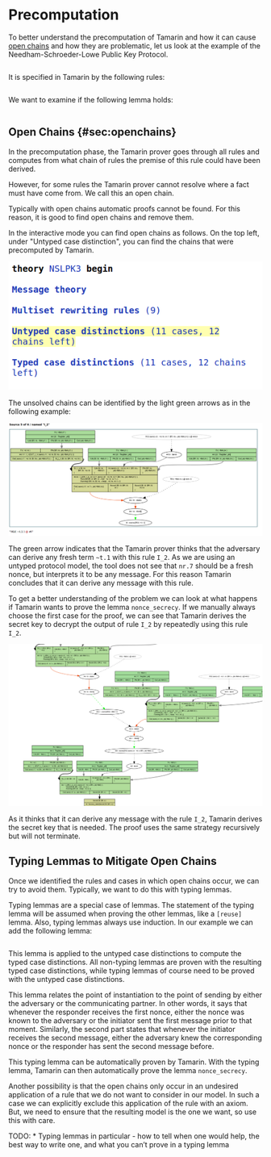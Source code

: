<p class="halfbreak">
</p>

Precomputation
============== 

To better understand the precomputation of Tamarin and how it can
cause [open chains](#sec:openchains) and how they are problematic, let
us look at the example of the Needham-Schroeder-Lowe Public Key
Protocol.

~~~~ {.tamarin slice="code/NSLPK3.spthy" lower=24 upper=29}
~~~~

It is specified in Tamarin by the following rules:

~~~~ {.tamarin slice="code/NSLPK3.spthy" lower=32 upper=71}
~~~~

We want to examine if the following lemma holds:

~~~~ {.tamarin slice="code/NSLPK3.spthy" lower=105 upper=118}
~~~~



Open Chains {#sec:openchains}
-----------

In the precomputation phase, the Tamarin prover goes through all rules
and computes from what chain of rules the premise of this rule could
have been derived.

However, for some rules the Tamarin prover cannot resolve where a fact must
have come from. We call this an open chain.

Typically with open chains automatic proofs cannot be found.
For this reason, it is good to find open chains and remove them.

In the interactive mode you can find open chains as follows.
On the top left, under "Untyped case distinction", you can find the chains
that were precomputed by Tamarin.

![Tamarin GUI](../images/FindOpenChains1.png "Untyped case distinctions")

The unsolved chains can be identified by the light green arrows as in the
following example:

![Open chain visible in green](../images/FindOpenChains2.png "Open chain visible")

The green arrow indicates that the Tamarin prover thinks that the adversary can
derive any fresh term `~t.1` with this rule `I_2`. 
As we are using an untyped protocol model, the tool does not see that `nr.7`
should be a fresh nonce, but interprets it to be any message. For this reason
Tamarin concludes that it can derive any message with this rule.

To get a better understanding of the problem we can look at what happens if
Tamarin wants to prove the lemma `nonce_secrecy`.
If we manually always choose the first case for the proof, we can see that 
Tamarin derives the secret key to decrypt the output of rule `I_2` by
repeatedly using this rule `I_2`.

![Secret derived by using `I_2`](../images/FindOpenChains3.png "`I_2` repeatedly")

As it thinks that it can derive any message with the rule `I_2`,
Tamarin derives the secret key that is needed. The proof uses the same
strategy recursively but will not terminate.

Typing Lemmas to Mitigate Open Chains
-------------------------------------

Once we identified the rules and cases in which open chains occur, we
can try to avoid them. Typically, we want to do this with typing
lemmas.

Typing lemmas are a special case of lemmas. The statement of the
typing lemma will be assumed when proving the other lemmas, like a
`[reuse]` lemma. Also, typing lemmas always use induction.  In our
example we can add the following lemma:

~~~~ {.tamarin slice="code/NSLPK3.spthy" lower=86 upper=102}
~~~~

This lemma is applied to the untyped case distinctions to compute the
typed case distinctions. All non-typing lemmas are proven with the
resulting typed case distinctions, while typing lemmas of course need
to be proved with the untyped case distinctions.

This lemma relates the point of instantiation to the point of sending
by either the adversary or the communicating partner. In other words,
it says that whenever the responder receives the first nonce, either
the nonce was known to the adversary or the initiator sent the first
message prior to that moment. Similarly, the second part states that
whenever the initiator receives the second message, either the
adversary knew the corresponding nonce or the responder has sent the
second message before.

This typing lemma can be automatically proven by Tamarin. With the
typing lemma, Tamarin can then automatically prove the lemma
`nonce_secrecy`.


Another possibility is that the open chains only occur in an undesired
application of a rule that we do not want to consider in our model.
In such a case we can explicitly exclude this application of the rule
with an axiom. But, we need to ensure that the resulting model is the
one we want, so use this with care.


TODO:
      * Typing lemmas in particular - how to tell when one would help, the
        best way to write one, and what you can’t prove in a typing lemma
